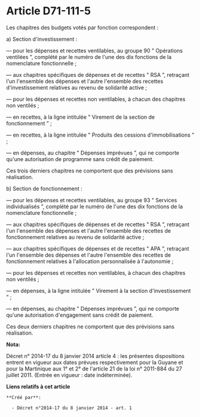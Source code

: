 # Article D71-111-5

Les chapitres des budgets votés par fonction correspondent : 

a) Section d'investissement : 

― pour les dépenses et recettes ventilables, au groupe 90 " Opérations ventilées ”, complété par le numéro de l'une des dix
fonctions de la nomenclature fonctionnelle ; 

― aux chapitres spécifiques de dépenses et de recettes " RSA ”, retraçant l'un l'ensemble des dépenses et l'autre l'ensemble
des recettes d'investissement relatives au revenu de solidarité active ; 

― pour les dépenses et recettes non ventilables, à chacun des chapitres non ventilés ; 

― en recettes, à la ligne intitulée " Virement de la section de fonctionnement ” ; 

― en recettes, à la ligne intitulée " Produits des cessions d'immobilisations ” ; 

― en dépenses, au chapitre " Dépenses imprévues ”, qui ne comporte qu'une autorisation de programme sans crédit de paiement. 

Ces trois derniers chapitres ne comportent que des prévisions sans réalisation. 

b) Section de fonctionnement : 

― pour les dépenses et recettes ventilables, au groupe 93 " Services individualisés ”, complété par le numéro de l'une des
dix fonctions de la nomenclature fonctionnelle ; 

― aux chapitres spécifiques de dépenses et de recettes " RSA ”, retraçant l'un l'ensemble des dépenses et l'autre l'ensemble
des recettes de fonctionnement relatives au revenu de solidarité active ; 

― aux chapitres spécifiques de dépenses et de recettes " APA ”, retraçant l'un l'ensemble des dépenses et l'autre l'ensemble
des recettes de fonctionnement relatives à l'allocation personnalisée à l'autonomie ; 

― pour les dépenses et recettes non ventilables, à chacun des chapitres non ventilés ; 

― en dépenses, à la ligne intitulée " Virement à la section d'investissement ” ; 

― en dépenses, au chapitre " Dépenses imprévues ”, qui ne comporte qu'une autorisation d'engagement sans crédit de paiement. 

Ces deux derniers chapitres ne comportent que des prévisions sans réalisation.

**Nota:**

Décret n° 2014-17 du 8 janvier 2014 article 4 : les présentes dispositions entrent en vigueur aux dates prévues
respectivement pour la Guyane et pour la Martinique aux 1° et 2° de l'article 21 de la loi n° 2011-884 du 27 juillet 2011.
(Entrée en vigueur : date indéterminée).

**Liens relatifs à cet article**

	**Créé par**:

	  - Décret n°2014-17 du 8 janvier 2014 - art. 1
